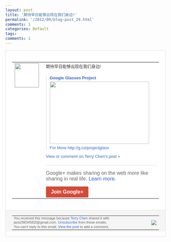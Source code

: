 ```yaml
---
layout: post
title: '期待早日能够出现在我们身边!'
permalink: '/2012/09/blog-post_29.html'
comments: 1
categories: Default
tags: 
comments: 1
---
```

<div style="border:solid 1px #dfdfdf;color:#686868;font:13px Arial"><div style="background-color:#fff;padding:20px;"><table cellpadding="0" cellspacing="0"><tr><td style="padding-right:15px;vertical-align:top"><a href="https://plus.google.com/_/notifications/emlink?emrecipient=110200756825219614165&amp;emid=COCvvcWT27ICFYElcgodYzcAAA&amp;path=%2F108643996575278738906&amp;dt=1348934214582&amp;uob=8"><img height="75" src="https://lh3.googleusercontent.com/-KKRGTyJ5Bl0/AAAAAAAAAAI/AAAAAAAAEEY/jllxqER5dCk/s75-c-k-a/photo.jpg" style="border:solid 1px #cccccc;" width="75"/></a></td><td style="width:578px;color:#333;font:13px Arial;vertical-align:top"><div style="padding-bottom:10px">期待早日能够出现在我们身边!</div><div style="margin-top:10px;padding-left:10px; border-left:2px solid #EAEAEA"><span style="margin-right:5px"><div style="margin-bottom:4px;font-weight:bold"><a href="https://plus.google.com/_/notifications/emlink?emrecipient=110200756825219614165&amp;emid=COCvvcWT27ICFYElcgodYzcAAA&amp;path=%2F108643996575278738906%2Fposts%2F8PGnzH84LPN%3Fgpinv%3DAMIXal8F1o-pUyPlxiHLGN8B94CfAm7yUtFH-hDmdsKMIgDPZ81iK8wqb1Ne2_hDHrOrboR2ZcNHioqV477iPw_azadj1ICB-wf_-D6mOkdXP-KXCM7UqVQ&amp;dt=1348934214582&amp;uob=8" style="color:#3366CC;text-decoration:none;text-decoration:none">Google Glasses Project</a></div><a href="https://plus.google.com/_/notifications/emlink?emrecipient=110200756825219614165&amp;emid=COCvvcWT27ICFYElcgodYzcAAA&amp;path=%2F108643996575278738906%2Fposts%2F8PGnzH84LPN%3Fgpinv%3DAMIXal8F1o-pUyPlxiHLGN8B94CfAm7yUtFH-hDmdsKMIgDPZ81iK8wqb1Ne2_hDHrOrboR2ZcNHioqV477iPw_azadj1ICB-wf_-D6mOkdXP-KXCM7UqVQ&amp;dt=1348934214582&amp;uob=8" style="color:#3366CC;text-decoration:none"><img border="0" src="https://images3-focus-opensocial.googleusercontent.com/gadgets/proxy?url=https://i3.ytimg.com/vi/JSnB06um5r4/hqdefault.jpg&amp;container=focus&amp;gadget=a&amp;rewriteMime=image/*&amp;refresh=31536000&amp;resize_h=195" style="width:312px;height:195px;display:block"/></a><div style="margin:5px 0 12px 0"><a href="http://www.youtube.com/v/JSnB06um5r4?version=3&amp;autohide=1" style="color:#3366CC;text-decoration:none;text-decoration:none">For More http://g.co/projectg<wbr/>lass</a></div></span></div><a href="https://plus.google.com/_/notifications/emlink?emrecipient=110200756825219614165&amp;emid=COCvvcWT27ICFYElcgodYzcAAA&amp;path=%2F108643996575278738906%2Fposts%2F8PGnzH84LPN%3Fgpinv%3DAMIXal8F1o-pUyPlxiHLGN8B94CfAm7yUtFH-hDmdsKMIgDPZ81iK8wqb1Ne2_hDHrOrboR2ZcNHioqV477iPw_azadj1ICB-wf_-D6mOkdXP-KXCM7UqVQ&amp;dt=1348934214582&amp;uob=8" style="color:#3366CC;text-decoration:none">View or comment on Terry Chen's post »</a><div style="margin-top:20px;border-top:solid 1px #dfdfdf"><div style="padding:15px 0;color:#686868;font:16px Arial">Google+ makes sharing on the web more like sharing in real life. <a href="http://www.google.com/+/learnmore/" style="color:#3366CC;text-decoration:none">Learn more</a>.</div><a href="https://plus.google.com/_/notifications/emlink?emrecipient=110200756825219614165&amp;emid=COCvvcWT27ICFYElcgodYzcAAA&amp;path=%2F%3Fgpinv%3DAMIXal8F1o-pUyPlxiHLGN8B94CfAm7yUtFH-hDmdsKMIgDPZ81iK8wqb1Ne2_hDHrOrboR2ZcNHioqV477iPw_azadj1ICB-wf_-D6mOkdXP-KXCM7UqVQ&amp;dt=1348934214582&amp;uob=8" style="display:inline-block;padding:7px 15px;background-color:#d44b38; color:#fff;font-size:16px; font-weight:bold;border-radius:2px;-webkit-border-radius:2px; -moz-border-radius:2px;border:solid 1px #c43b28; white-space:nowrap;text-decoration:none">Join Google+</a></div></td></tr></table></div><div style="border-top:solid 1px #dfdfdf;padding:0 20px; background-color:#f5f5f5"><table cellpadding="0" cellspacing="0" style="height:50px"><tbody><tr><td style="vertical-align:middle;width:100%; color:#636363;font:11px Arial; line-height:120%">You received this message because <a href="https://plus.google.com/_/notifications/emlink?emrecipient=110200756825219614165&amp;emid=COCvvcWT27ICFYElcgodYzcAAA&amp;path=%2F108643996575278738906%3Fgpinv%3DAMIXal8F1o-pUyPlxiHLGN8B94CfAm7yUtFH-hDmdsKMIgDPZ81iK8wqb1Ne2_hDHrOrboR2ZcNHioqV477iPw_azadj1ICB-wf_-D6mOkdXP-KXCM7UqVQ&amp;dt=1348934214582&amp;uob=8" style="color:#3366CC;text-decoration:none">Terry Chen</a> shared it with jack29834582t@gmail.com. <a href="https://plus.google.com/_/notifications/emlink?emrecipient=110200756825219614165&amp;emid=COCvvcWT27ICFYElcgodYzcAAA&amp;path=%2F_%2Fnonplus%2Femailsettings%3Fgpinv%3DAMIXal8F1o-pUyPlxiHLGN8B94CfAm7yUtFH-hDmdsKMIgDPZ81iK8wqb1Ne2_hDHrOrboR2ZcNHioqV477iPw_azadj1ICB-wf_-D6mOkdXP-KXCM7UqVQ%26est%3DADH5u8VwtyMFmkCfWZVa6w-7ReB8IxreA25eUaSFiYROEI1u04uGbBccbg87NqI7YWEmiTWJiyaumKKbs3zesqShlqFWwNESY0zZCU2o1NMp2VQLeDewkkl3IzlTNNC0kes2UxYIAzqavgcdaZedrvlmN4DxxYGZEA&amp;dt=1348934214582&amp;uob=8" style="color:#3366CC;text-decoration:none">Unsubscribe</a> from these emails.<br/>You can't reply to this email. <a href="https://plus.google.com/_/notifications/emlink?emrecipient=110200756825219614165&amp;emid=COCvvcWT27ICFYElcgodYzcAAA&amp;path=%2F108643996575278738906%2Fposts%2F8PGnzH84LPN%3Fgpinv%3DAMIXal8F1o-pUyPlxiHLGN8B94CfAm7yUtFH-hDmdsKMIgDPZ81iK8wqb1Ne2_hDHrOrboR2ZcNHioqV477iPw_azadj1ICB-wf_-D6mOkdXP-KXCM7UqVQ&amp;dt=1348934214582&amp;uob=8" style="color:#3366CC;text-decoration:none">View the post</a> to add a comment.<br/></td><td><img src="https://ssl.gstatic.com/s2/oz/images/notifications/logo/google-plus-6617a72bb36cc548861652780c9e6ff1.png"/></td></tr></tbody></table></div></div>